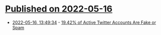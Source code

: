 # [Published on 2022-05-16](index.md)

* [2022-05-16, 13:49:34](https://news.ycombinator.com/item?id=31397137) - [19.42% of Active Twitter Accounts Are Fake or Spam](https://sparktoro.com/blog/sparktoro-followerwonk-joint-twitter-analysis-19-42-of-active-accounts-are-fake-or-spam/)

